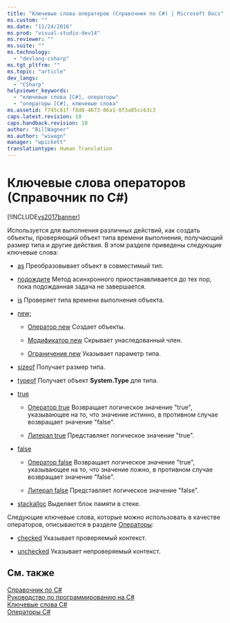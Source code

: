 ```yaml
---
title: "Ключевые слова операторов (Справочник по C#) | Microsoft Docs"
ms.custom: ""
ms.date: "11/24/2016"
ms.prod: "visual-studio-dev14"
ms.reviewer: ""
ms.suite: ""
ms.technology: 
  - "devlang-csharp"
ms.tgt_pltfrm: ""
ms.topic: "article"
dev_langs: 
  - "CSharp"
helpviewer_keywords: 
  - "ключевые слова [C#], операторы"
  - "операторы [C#], ключевые слова"
ms.assetid: f745c81f-f8d8-4673-86a1-0f3a85cc63c3
caps.latest.revision: 10
caps.handback.revision: 10
author: "BillWagner"
ms.author: "wiwagn"
manager: "wpickett"
translationtype: Human Translation
---
```

# Ключевые слова операторов (Справочник по C#)
[!INCLUDE[vs2017banner](../../../csharp/includes/vs2017banner.md)]

Используется для выполнения различных действий, как создать объекты, проверяющий объект типа времени выполнения, получающий размер типа и другие действия.  В этом разделе приведены следующие ключевые слова:  
  
-   [as](../../../csharp/language-reference/keywords/as.md) Преобразовывает объект в совместимый тип.  
  
-   [подождите](../../../csharp/language-reference/keywords/await.md) Метод асинхронного приостанавливается до тех пор, пока подожданная задача не завершается.  
  
-   [is](../../../csharp/language-reference/keywords/is.md) Проверяет типа времени выполнения объекта.  
  
-   [new;](../../../csharp/language-reference/keywords/new.md)  
  
    -   [Оператор new](../../../csharp/language-reference/keywords/new-operator.md) Создает объекты.  
  
    -   [Модификатор new](../../../csharp/language-reference/keywords/new-modifier.md) Скрывает унаследованный член.  
  
    -   [Ограничение new](../../../csharp/language-reference/keywords/new-constraint.md) Указывает параметр типа.  
  
-   [sizeof](../../../csharp/language-reference/keywords/sizeof.md) Получает размер типа.  
  
-   [typeof](../../../csharp/language-reference/keywords/typeof.md) Получает объект **System.Type** для типа.  
  
-   [true](../../../csharp/language-reference/keywords/true.md)  
  
    -   [Оператор true](../../../csharp/language-reference/keywords/true-operator.md) Возвращает логическое значение "true", указывающее на то, что значение истинно, в противном случае возвращает значение "false".  
  
    -   [Литерал true](../../../csharp/language-reference/keywords/true-literal.md) Представляет логическое значение "true".  
  
-   [false](../../../csharp/language-reference/keywords/false.md)  
  
    -   [Оператор false](../../../csharp/language-reference/keywords/false-operator.md) Возвращает логическое значение "true", указывающее на то, что значение ложно, в противном случае возвращает значение "false".  
  
    -   [Литерал false](../../../csharp/language-reference/keywords/false-literal.md) Представляет логическое значение "false".  
  
-   [stackalloc](../../../csharp/language-reference/keywords/stackalloc.md) Выделяет блок памяти в стеке.  
  
 Следующие ключевые слова, которые можно использовать в качестве операторов, описываются в разделе [Операторы](../../../csharp/language-reference/keywords/statement-keywords.md):  
  
-   [checked](../../../csharp/language-reference/keywords/checked.md) Указывает проверяемый контекст.  
  
-   [unchecked](../../../csharp/language-reference/keywords/unchecked.md) Указывает непроверяемый контекст.  
  
## См. также  
 [Справочник по C\#](../../../csharp/language-reference/index.md)   
 [Руководство по программированию на C\#](../../../csharp/programming-guide/index.md)   
 [Ключевые слова C\#](../../../csharp/language-reference/keywords/index.md)   
 [Операторы C\#](../../../csharp/language-reference/operators/index.md)